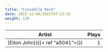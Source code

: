 ```yaml
---
title: "Crocodile Rock"
date: 2022-12-08/2022T07:23:52
weight: 128
---
```




 Artist | Plays 
----- | -----:
[Elton John]({{< ref "a5041">}}) | 1
